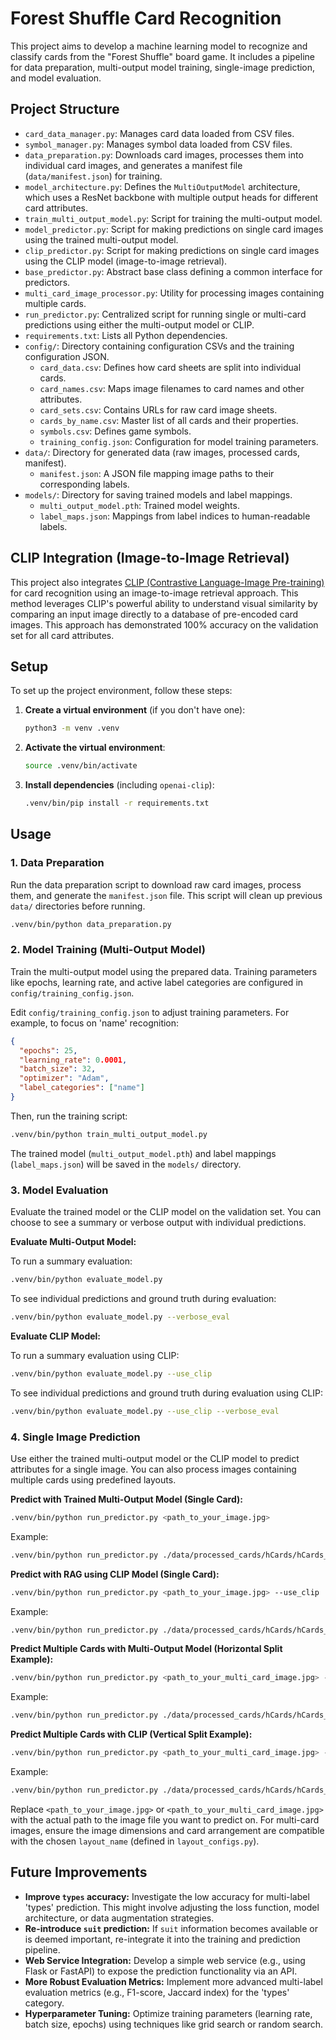 # Forest Shuffle Card Recognition

This project aims to develop a machine learning model to recognize and classify cards from the "Forest Shuffle" board game. It includes a pipeline for data preparation, multi-output model training, single-image prediction, and model evaluation.

## Project Structure

-   `card_data_manager.py`: Manages card data loaded from CSV files.
-   `symbol_manager.py`: Manages symbol data loaded from CSV files.
-   `data_preparation.py`: Downloads card images, processes them into individual card images, and generates a manifest file (`data/manifest.json`) for training.
-   `model_architecture.py`: Defines the `MultiOutputModel` architecture, which uses a ResNet backbone with multiple output heads for different card attributes.
-   `train_multi_output_model.py`: Script for training the multi-output model.
-   `model_predictor.py`: Script for making predictions on single card images using the trained multi-output model.
-   `clip_predictor.py`: Script for making predictions on single card images using the CLIP model (image-to-image retrieval).
-   `base_predictor.py`: Abstract base class defining a common interface for predictors.
-   `multi_card_image_processor.py`: Utility for processing images containing multiple cards.
-   `run_predictor.py`: Centralized script for running single or multi-card predictions using either the multi-output model or CLIP.
-   `requirements.txt`: Lists all Python dependencies.
-   `config/`: Directory containing configuration CSVs and the training configuration JSON.
    -   `card_data.csv`: Defines how card sheets are split into individual cards.
    -   `card_names.csv`: Maps image filenames to card names and other attributes.
    -   `card_sets.csv`: Contains URLs for raw card image sheets.
    -   `cards_by_name.csv`: Master list of all cards and their properties.
    -   `symbols.csv`: Defines game symbols.
    -   `training_config.json`: Configuration for model training parameters.
-   `data/`: Directory for generated data (raw images, processed cards, manifest).
    -   `manifest.json`: A JSON file mapping image paths to their corresponding labels.
-   `models/`: Directory for saving trained models and label mappings.
    -   `multi_output_model.pth`: Trained model weights.
    -   `label_maps.json`: Mappings from label indices to human-readable labels.

## CLIP Integration (Image-to-Image Retrieval)

This project also integrates [CLIP (Contrastive Language-Image Pre-training)](https://openai.com/research/clip) for card recognition using an image-to-image retrieval approach. This method leverages CLIP's powerful ability to understand visual similarity by comparing an input image directly to a database of pre-encoded card images. This approach has demonstrated 100% accuracy on the validation set for all card attributes.

## Setup

To set up the project environment, follow these steps:

1.  **Create a virtual environment** (if you don't have one):
    ```bash
    python3 -m venv .venv
    ```

2.  **Activate the virtual environment**:
    ```bash
    source .venv/bin/activate
    ```

3.  **Install dependencies** (including `openai-clip`):
    ```bash
    .venv/bin/pip install -r requirements.txt
    ```

## Usage

### 1. Data Preparation

Run the data preparation script to download raw card images, process them, and generate the `manifest.json` file. This script will clean up previous `data/` directories before running.

```bash
.venv/bin/python data_preparation.py
```

### 2. Model Training (Multi-Output Model)

Train the multi-output model using the prepared data. Training parameters like epochs, learning rate, and active label categories are configured in `config/training_config.json`.

Edit `config/training_config.json` to adjust training parameters. For example, to focus on 'name' recognition:

```json
{
  "epochs": 25,
  "learning_rate": 0.0001,
  "batch_size": 32,
  "optimizer": "Adam",
  "label_categories": ["name"]
}
```

Then, run the training script:

```bash
.venv/bin/python train_multi_output_model.py
```

The trained model (`multi_output_model.pth`) and label mappings (`label_maps.json`) will be saved in the `models/` directory.

### 3. Model Evaluation

Evaluate the trained model or the CLIP model on the validation set. You can choose to see a summary or verbose output with individual predictions.

**Evaluate Multi-Output Model:**

To run a summary evaluation:

```bash
.venv/bin/python evaluate_model.py
```

To see individual predictions and ground truth during evaluation:

```bash
.venv/bin/python evaluate_model.py --verbose_eval
```

**Evaluate CLIP Model:**

To run a summary evaluation using CLIP:

```bash
.venv/bin/python evaluate_model.py --use_clip
```

To see individual predictions and ground truth during evaluation using CLIP:

```bash
.venv/bin/python evaluate_model.py --use_clip --verbose_eval
```

### 4. Single Image Prediction

Use either the trained multi-output model or the CLIP model to predict attributes for a single image. You can also process images containing multiple cards using predefined layouts.

**Predict with Trained Multi-Output Model (Single Card):**

```bash
.venv/bin/python run_predictor.py <path_to_your_image.jpg>
```

Example:
```bash
.venv/bin/python run_predictor.py ./data/processed_cards/hCards/hCards_0_0_left.jpg
```

**Predict with RAG using CLIP Model (Single Card):**

```bash
.venv/bin/python run_predictor.py <path_to_your_image.jpg> --use_clip
```

Example:
```bash
.venv/bin/python run_predictor.py ./data/processed_cards/hCards/hCards_0_0_left.jpg --use_clip
```

**Predict Multiple Cards with Multi-Output Model (Horizontal Split Example):**

```bash
.venv/bin/python run_predictor.py <path_to_your_multi_card_image.jpg> --layout_name horizontal_split
```

Example:
```bash
.venv/bin/python run_predictor.py ./data/processed_cards/hCards/hCards_0_0.jpg --layout_name horizontal_split
```

**Predict Multiple Cards with CLIP (Vertical Split Example):**

```bash
.venv/bin/python run_predictor.py <path_to_your_multi_card_image.jpg> --layout_name vertical_split --use_clip
```

Example:
```bash
.venv/bin/python run_predictor.py ./data/processed_cards/hCards/hCards_0_0.jpg --layout_name vertical_split --use_clip
```

Replace `<path_to_your_image.jpg>` or `<path_to_your_multi_card_image.jpg>` with the actual path to the image file you want to predict on. For multi-card images, ensure the image dimensions and card arrangement are compatible with the chosen `layout_name` (defined in `layout_configs.py`).

## Future Improvements

-   **Improve `types` accuracy:** Investigate the low accuracy for multi-label 'types' prediction. This might involve adjusting the loss function, model architecture, or data augmentation strategies.
-   **Re-introduce `suit` prediction:** If `suit` information becomes available or is deemed important, re-integrate it into the training and prediction pipeline.
-   **Web Service Integration:** Develop a simple web service (e.g., using Flask or FastAPI) to expose the prediction functionality via an API.
-   **More Robust Evaluation Metrics:** Implement more advanced multi-label evaluation metrics (e.g., F1-score, Jaccard index) for the 'types' category.
-   **Hyperparameter Tuning:** Optimize training parameters (learning rate, batch size, epochs) using techniques like grid search or random search.